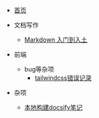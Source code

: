 * [首页](README.md)

* 文档写作
  * [Markdown 入门到入土](tag_markdown用法/markdown入门到入土.md)
* 前端
  * bug等杂项
    * [tailwindcss错误记录](前端/错误记录/err-tailwindcss.md)

* 杂项
  * [本地构建docsify笔记](杂项/本地构建docsify.md)
